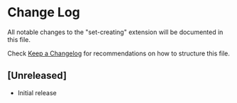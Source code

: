 # Change Log

All notable changes to the "set-creating" extension will be documented in this file.

Check [Keep a Changelog](http://keepachangelog.com/) for recommendations on how to structure this file.

## [Unreleased]

- Initial release